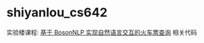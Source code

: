 shiyanlou_cs642
===============

实验楼课程: [基于 BosonNLP 实现自然语言交互的火车票查询](https://www.shiyanlou.com/courses/642) 相关代码